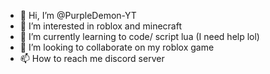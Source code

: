 - 👋 Hi, I’m @PurpleDemon-YT
- 👀 I’m interested in roblox and minecraft
- 🌱 I’m currently learning to code/ script lua (I need help lol)
- 💞️ I’m looking to collaborate on my roblox game
- 📫 How to reach me discord server

<!---
PurpleDemon-YT/PurpleDemon-YT is a ✨ special ✨ repository because its `README.md` (this file) appears on your GitHub profile.
You can click the Preview link to take a look at your changes.
--->
